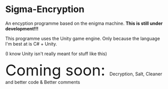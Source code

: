 # Sigma-Encryption
An encyption programme based on the enigma machine.
<b> This is still under development!!! </b>


This programme uses the Unity game engine. Only because the language I'm best at is C# + Unity.

(I know Unity isn't really meant for stuff like this)



<font size="10"> Coming soon: </font>
Decryption, Salt, Cleaner and better code & Better comments



